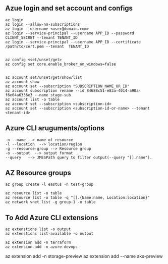 ## Azue login and set account and configs
```
az login 
az login --allow-no-subscriptions
az login --username <user@domain.com>
az login --service-principal --username APP_ID --password CLIENT_SECRET --tenant TENANT_ID
az login --service-principal --username APP_ID --certificate /path/to/cert.pem --tenant  TENANT_ID


az config <set/unset/get>
az config set core.enable_broker_on_windows=false


az account set/unset/get/show/list
az account show 
az account set --subscription "SUBSCRIPTION_NAME_OR_ID"
az account subscription rename --id 84688c51-e83a-4014-a90a-f6e04a6336e3 --name stage-sub
az account list -o table 
az account set --subscription <subscription-id> 
az account set --subscription <subscription-id-or-name> --tenant <tenant-id>
```



## Azure CLI aruguments/options
```
-n --name --> name of resource
-l --location  --> location/region
-g --resource-group --> Resource group 
-o --output  --> output format
--query   --> JMESPath query to filter output(--query "[].name").
```

## AZ Resource groups 
```
az group create -l eastus -n test-group 

az resource list -o table 
az resource list -o table -q "[].{Name:name, Location:location}"
az network vnet list -g group-1 -o table
```

## To Add Azure CLI extensions 
```
az extenstions list -o output
az extenstions list-available -o output 

az extension add -n terraform
az extension add -n azure-devops
```
az extension add -n storage-preview
az extension add --name aks-preview

